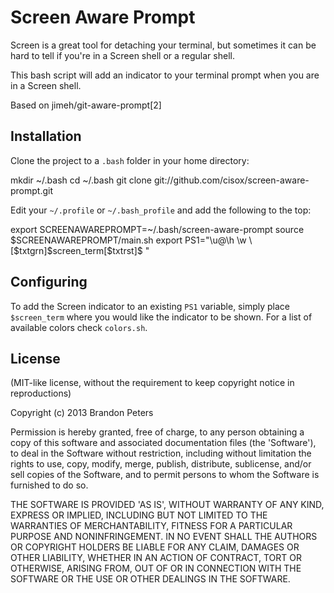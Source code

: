 # Screen Aware Prompt

Screen is a great tool for detaching your terminal, but sometimes it can be hard to tell if you're in a Screen shell or a regular shell.

This bash script will add an indicator to your terminal prompt when you are in a Screen shell.

Based on jimeh/git-aware-prompt[2]

## Installation

Clone the project to a `.bash` folder in your home directory:

mkdir ~/.bash
cd ~/.bash
git clone git://github.com/cisox/screen-aware-prompt.git

Edit your  `~/.profile` or `~/.bash_profile` and add the following to the top:

export SCREENAWAREPROMPT=~/.bash/screen-aware-prompt
source $SCREENAWAREPROMPT/main.sh
export PS1="\u@\h \w \[$txtgrn\]\$screen_term\[$txtrst\]\$ "

## Configuring

To add the Screen indicator to an existing `PS1` variable, simply place `$screen_term` where you would like the indicator to be shown.
For a list of available colors check `colors.sh`.

## License

(MIT-like license, without the requirement to keep copyright notice in
reproductions)

Copyright (c) 2013 Brandon Peters

Permission is hereby granted, free of charge, to any person obtaining
a copy of this software and associated documentation files (the
'Software'), to deal in the Software without restriction, including
without limitation the rights to use, copy, modify, merge, publish,
distribute, sublicense, and/or sell copies of the Software, and to
permit persons to whom the Software is furnished to do so.

THE SOFTWARE IS PROVIDED 'AS IS', WITHOUT WARRANTY OF ANY KIND,
EXPRESS OR IMPLIED, INCLUDING BUT NOT LIMITED TO THE WARRANTIES OF
MERCHANTABILITY, FITNESS FOR A PARTICULAR PURPOSE AND NONINFRINGEMENT.
IN NO EVENT SHALL THE AUTHORS OR COPYRIGHT HOLDERS BE LIABLE FOR ANY
CLAIM, DAMAGES OR OTHER LIABILITY, WHETHER IN AN ACTION OF CONTRACT,
TORT OR OTHERWISE, ARISING FROM, OUT OF OR IN CONNECTION WITH THE
SOFTWARE OR THE USE OR OTHER DEALINGS IN THE SOFTWARE.

[1]: http://github.com/jimeh/git-aware-prompt
